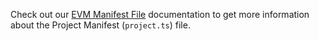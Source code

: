 Check out our [EVM Manifest File](../../build/manifest/ethereum.md) documentation to get more information about the Project Manifest (`project.ts`) file.
